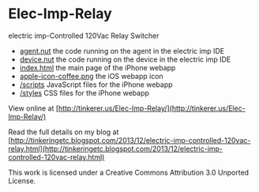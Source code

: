 Elec-Imp-Relay
==============

electric imp-Controlled 120Vac Relay Switcher

* [agent.nut](https://github.com/dwaq/Elec-Imp-Relay/blob/master/agent.nut) the code running on the agent in the electric imp IDE
* [device.nut](https://github.com/dwaq/Elec-Imp-Relay/blob/master/device.nut) the code running on the device in the electric imp IDE
* [index.html](https://github.com/dwaq/Elec-Imp-Relay/blob/master/index.html) the main page of the iPhone webapp
* [apple-icon-coffee.png](https://github.com/dwaq/Elec-Imp-Relay/blob/master/apple-icon-coffee.png) the iOS webapp icon
* [/scripts](https://github.com/dwaq/Elec-Imp-Relay/tree/master/scripts) JavaScript files for the iPhone webapp
* [/styles](https://github.com/dwaq/Elec-Imp-Relay/tree/master/styles) CSS files for the iPhone webapp

View online at [http://tinkerer.us/Elec-Imp-Relay/](http://tinkerer.us/Elec-Imp-Relay/)

Read the full details on my blog at [http://tinkeringetc.blogspot.com/2013/12/electric-imp-controlled-120vac-relay.html](http://tinkeringetc.blogspot.com/2013/12/electric-imp-controlled-120vac-relay.html)

This work is licensed under a Creative Commons Attribution 3.0 Unported License.

